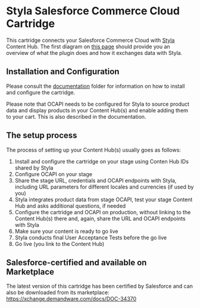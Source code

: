 # Styla Salesforce Commerce Cloud Cartridge

This cartridge connects your Salesforce Commerce Cloud with [Styla](http://www.styla.com/) Content Hub. The first diagram on [this page](https://styladocs.atlassian.net/wiki/spaces/CO/pages/9961481/Technical+Integration) should provide you an overview of what the plugin does and how it exchanges data with Styla. 

## Installation and Configuration

Please consult the [documentation](https://github.com/styladev/demandware/tree/master/documentation) folder for information on how to install and configure the cartridge. 

Please note that OCAPI needs to be configured for Styla to source product data and display products in your Content Hub(s) and enable adding them to your cart. This is also described in the documentation.

## The setup process

The process of setting up your Content Hub(s) usually goes as follows:

1. Install and configure the cartridge on your stage using Conten Hub IDs shared by Styla
2. Configure OCAPI on your stage
3. Share the stage URL, credentials and OCAPI endpoints with Styla, including URL parameters for different locales and currencies (if used by you)
4. Styla integrates product data from stage OCAPI, test your stage Content Hub and asks additional questions, if needed
5. Configure the cartridge and OCAPI on production, without linking to the Content Hub(s) there and, again, share the URL and OCAPI endpoints with Styla
6. Make sure your content is ready to go live
7. Styla conducts final User Acceptance Tests before the go live
8. Go live (you link to the Content Hub)

## Salesforce-certified and available on Marketplace

The latest version of this cartridge has been certified by Salesforce and can also be downloaded from its marketplace: https://xchange.demandware.com/docs/DOC-34370

